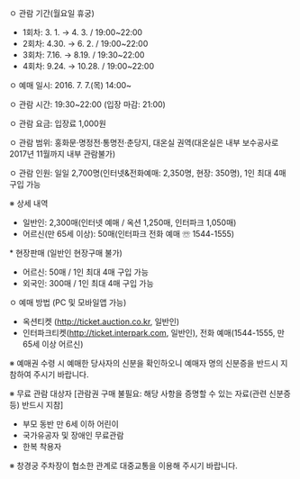 ㅇ 관람 기간(월요일 휴궁)
  - 1회차: 3. 1. → 4. 3. / 19:00~22:00
  - 2회차: 4.30. → 6. 2. / 19:00~22:00
  - 3회차: 7.16. → 8.19. / 19:30~22:00
  - 4회차: 9.24. → 10.28. / 19:00~22:00

ㅇ 예매 일시: 2016. 7. 7.(목) 14:00~

ㅇ 관람 시간: 19:30~22:00 (입장 마감: 21:00)

ㅇ 관람 요금: 입장료 1,000원

ㅇ 관람 범위: 홍화문·명정전·통명전·춘당지, 대온실 권역(대온실은 내부 보수공사로 2017년 11월까지 내부 관람불가)

ㅇ 관람 인원: 일일 2,700명(인터넷&전화예매: 2,350명, 현장: 350명), 1인 최대 4매 구입 가능

※ 상세 내역
  - 일반인: 2,300매(인터넷 예매 / 옥션 1,250매, 인터파크 1,050매)
  - 어르신(만 65세 이상): 50매(인터파크 전화 예매 ☏ 1544-1555)

\* 현장판매 (일반인 현장구매 불가)
  - 어르신: 50매 / 1인 최대 4매 구입 가능
  - 외국인: 300매 / 1인 최대 4매 구입 가능

ㅇ 예매 방법 (PC 및 모바일앱 가능)
  - 옥션티켓 (http://ticket.auction.co.kr, 일반인)
  - 인터파크티켓(http://ticket.interpark.com, 일반인), 전화 예매(1544-1555, 만65세 이상 어르신)

※ 예매권 수령 시 예매한 당사자의 신분을 확인하오니 예매자 명의 신분증을 반드시 지참하여 주시기 바랍니다.

※ 무료 관람 대상자 [관람권 구매 불필요: 해당 사항을 증명할 수 있는 자료(관련 신분증 등) 반드시 지참]
  - 부모 동반 만 6세 이하 어린이
  - 국가유공자 및 장애인 무료관람
  - 한복 착용자

※ 창경궁 주차장이 협소한 관계로 대중교통을 이용해 주시기 바랍니다.
